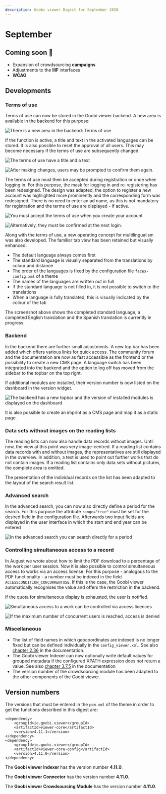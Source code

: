 ```yaml
---
description: Goobi viewer Digest for September 2020
---
```


# September

## Coming soon 🚀 

* Expansion of crowdsourcing **campaigns**
* Adjustments to the **IIIF** interfaces
* **WCAG**

## Developments

### Terms of use 

Terms of use can now be stored in the Goobi viewer backend. A new area is available in the backend for this purpose:

![There is a new area in the backend: Terms of use](../.gitbook/assets/2020-09_terms_of_use_disabled.png)

If the function is active, a title and text in the activated languages can be stored. It is also possible to reset the approval of all users. This may become necessary if the terms of use are subsequently changed.

![The terms of use have a title and a text](../.gitbook/assets/2020-09_terms_of_use_enabled_top.png)

![After making changes, users may be prompted to confirm them again.](../.gitbook/assets/2020-09_terms_of_use_enabled_bottom.png)

The terms of use must then be accepted during registration or once when logging in. For this purpose, the mask for logging in and re-registering has been redesigned. The design was adapted, the option to register a new account was highlighted more prominently and the corresponding form was redesigned. There is no need to enter an ad name, as this is not mandatory for registration and the terms of use are displayed - if active.

![You must accept the terms of use when you create your account](../.gitbook/assets/2020-09_modal_register_account.png)

![Alternatively, they must be confirmed at the next login.](../.gitbook/assets/2020-09_modal_terms_of_use.png)

Along with the terms of use, a new operating concept for multilingualism was also developed. The familiar tab view has been retained but visually enhanced: 

* The default language always comes first
* The standard language is visually separated from the translations by colour and distance
* The order of the languages is fixed by the configuration file `faces-config.xml` of a theme
* The names of the languages are written out in full
* If the standard language is not filled in, it is not possible to switch to the translations
* When a language is fully translated, this is visually indicated by the colour of the tab 

The screenshot above shows the completed standard language, a completed English translation and the Spanish translation is currently in progress.

### Backend

 In the backend there are further small adjustments. A new top bar has been added which offers various links for quick access. The community forum and the documentation are now as fast accessible as the frontend or the possibility to create a new CMS page. A language switch has been integrated into the backend and the option to log off has moved from the sidebar to the topbar on the top right.

If additional modules are installed, their version number is now listed on the dashboard in the version widget.

![The backend has a new topbar and the version of installed modules is displayed on the dashboard](../.gitbook/assets/2020-09_dashboard_with_module_version.png)

It is also possible to create an imprint as a CMS page and map it as a static page. 

### Data sets without images on the reading lists

The reading lists can now also handle data records without images. Until now, the view at this point was very image-centred. If a reading list contains data records with and without images, the representatives are still displayed in the overview. In addition, a text is used to point out further works that do not contain images. If a reading list contains only data sets without pictures, the complete area is omitted. 

The presentation of the individual records on the list has been adapted to the layout of the search result list. 

### Advanced search 

In the advanced search, you can now also directly define a period for the search. For this purpose the attribute `range="true"` must be set for the desired field in the configuration file. Afterwards two input fields are displayed in the user interface in which the start and end year can be entered

![In the advanced search you can search directly for a period](../.gitbook/assets/2020-09_advanced_search_time_range.png)

### Controlling simultaneous access to a record

In August we wrote about how to limit the PDF download to a percentage of the work per user session. Now it is also possible to control simultaneous access to works via an access license. For this purpose - analogous to the PDF functionality - a number must be indexed in the field `ACCESSCONDITION_CONCURRENTUSE`. If this is the case, the Goobi viewer automatically recognises the value and offers the restriction in the backend. 

If the quota for simultaneous display is exhausted, the user is notified.

![Simultaneous access to a work can be controlled via access licences](../.gitbook/assets/2020-09_concurrent_access_backend.png)

![If the maximum number of concurrent users is reached, access is denied](../.gitbook/assets/2020-09_concurrent_access_denied.png)

### Miscellaneous 

*  The list of field names in which geocoordinates are indexed is no longer fixed but can be defined individually in the `config_viewer.xml`. See also [chapter 2.36](https://docs.goobi.io/goobi-viewer-en/2/2.36) in the documentation. 
* The Goobi viewer Indexer can now optionally write default values for grouped metadata if the configured XPATH expression does not return a value. See also [chapter 3.7.5](https://docs.goobi.io/goobi-viewer-en/3/3.7#3-7-5-parameter-parameter-groupentity) in the documentation
* The version number of the crowdsourcing module has been adapted to the other components of the Goobi viewer.

## Version numbers 

The versions that must be entered in the `pom.xml` of the theme in order to get the functions described in this digest are:

```markup
<dependency>
    <groupId>io.goobi.viewer</groupId>
    <artifactId>viewer-core</artifactId>
    <version>4.11.1</version>
</dependency>
<dependency>
    <groupId>io.goobi.viewer</groupId>
    <artifactId>viewer-core-config</artifactId>
    <version>4.11.0</version>
</dependency>
```

The **Goobi viewer Indexer** has the version number **4.11.0**.

The **Goobi viewer Connector** has the version number **4.11.0**.

The **Goobi viewer Crowdsourcing Module** has the version number **4.11.0**.

